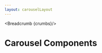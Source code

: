 ```yaml
---
layout: carouselLayout
---
```


<script>
	import { Card, Breadcrumb } from '$lib/index';
	let divClass = 'max-w-xs bg-white rounded-lg border border-gray-200 shadow-md dark:bg-gray-800 dark:border-gray-700';
	  let crumbs = [
    {
      label:'Home',
      href:'/'
    },
    {
      label:'Carousels',
      href:'/carousels/'
    },
  ]
</script>

<Breadcrumb {crumbs}/>

<h1 class="text-3xl w-full dark:text-white py-8">Carousel Components</h1>

<div class="p-4">
	<Card {divClass} img="/images/carousel.webp" btnColor="blue" header="CAROUSEL" link="/carousels/default" btnLabel="Read more" />
</div>
<div class="p-4">
	<Card {divClass} img="/images/carousel.webp" btnColor="blue" header="CAROUSEL TRANSITION" link="/carousels/transition" btnLabel="Read more" />
</div>
